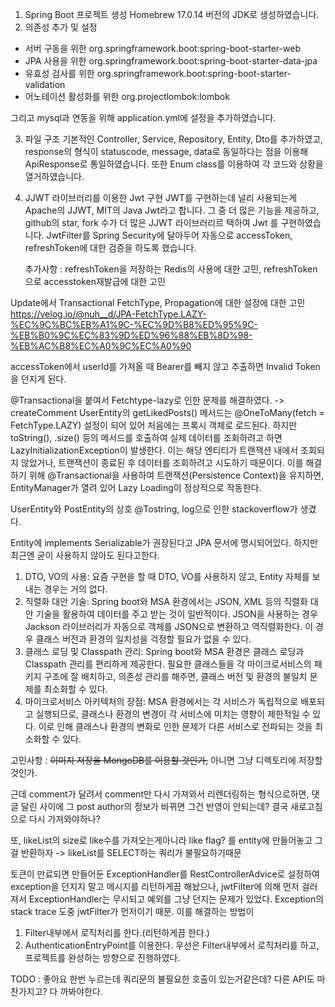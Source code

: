1. Spring Boot 프로젝트 생성
   Homebrew 17.0.14 버전의 JDK로 생성하였습니다.
2. 의존성 추가 및 설정
  <ul>
  <li>서버 구동을 위한 org.springframework.boot:spring-boot-starter-web</li>
  <li>JPA 사용을 위한 org.springframework.boot:spring-boot-starter-data-jpa</li>
  <li>유효성 검사를 위한 org.springframework.boot:spring-boot-starter-validation</li>
  <li>어노테이션 활성화를 위한 org.projectlombok:lombok</li>
  </ul>
 그리고 mysql과 연동을 위해 application.yml에 설정을 추가하였습니다.

3. 파일 구조
   기본적인 Controller, Service, Repository, Entity, Dto를 추가하였고, response의 형식이 statuscode, message, data로 동일하다는 점을 이용해 ApiResponse로 통일하였습니다. 또한 Enum class를 이용하여 각 코드와 상황을 열거하였습니다.

4. JJWT 라이브러리를 이용한 Jwt 구현
   JWT를 구현하는데 널리 사용되는게 Apache의 JJWT, MIT의 Java Jwt라고 합니다. 그 중 더 많은 기능을 제공하고, github의 star, fork 수가 더 많은 JJWT 라이브러리르 택하여 Jwt 를 구현하였습니다.
   JwtFilter를 Spring Security에 달아두어 자동으로 accessToken, refreshToken에 대한 검증을 하도록 했습니다.

    추가사항 : refreshToken을 저장하는 Redis의 사용에 대한 고민, refreshToken으로 accesstoken재발급에 대한 고민

Update에서 Transactional FetchType, Propagation에 대한 설정에 대한 고민
https://velog.io/@nuh__d/JPA-FetchType.LAZY-%EC%9C%BC%EB%A1%9C-%EC%9D%B8%ED%95%9C-%EB%B0%9C%EC%83%9D%ED%96%88%EB%8D%98-%EB%AC%B8%EC%A0%9C%EC%A0%90

accessToken에서 userId를 가져올 때 Bearer를 빼지 않고 추출하면 Invalid Token을 던지게 된다.

@Transactional을 붙여서 Fetchtype-lazy로 인한 문제를 해결하였다. -> createComment
UserEntity의 getLikedPosts() 메서드는 @OneToMany(fetch = FetchType.LAZY) 설정이 되어 있어 처음에는 프록시 객체로 로드된다.
하지만 toString(), .size() 등의 메서드를 호출하여 실제 데이터를 조회하려고 하면 LazyInitializationException이 발생한다.
이는 해당 엔티티가 트랜잭션 내에서 조회되지 않았거나, 트랜잭션이 종료된 후 데이터를 조회하려고 시도하기 때문이다.
이를 해결하기 위해 @Transactional을 사용하여 트랜잭션(Persistence Context)을 유지하면, EntityManager가 열려 있어 Lazy Loading이 정상적으로 작동한다.

UserEntity와 PostEntity의 상호 @Tostring, log으로 인한 stackoverflow가 생겼다.

Entity에 implements Serializable가 권장된다고 JPA 문서에 명시되어있다.
하지만 최근엔 굳이 사용하지 않아도 된다고한다.

1. DTO, VO의 사용:
   요즘 구현을 할 때 DTO, VO를 사용하지 않고, Entity 자체를 보내는 경우는 거의 없다.
2. 직렬화 대안 기술:
   Spring boot와 MSA 환경에서는 JSON, XML 등의 직렬화 대안 기술을 활용하여 데이터를 주고 받는 것이 일반적이다.
   JSON을 사용하는 경우 Jackson 라이브러리가 자동으로 객체를 JSON으로 변환하고 역직렬화한다. 이 경우 클래스 버전과 환경의 일치성을 걱정할 필요가 없을 수 있다.
3. 클래스 로딩 및 Classpath 관리:
   Spring boot와 MSA 환경은 클래스 로딩과 Classpath 관리를 편리하게 제공한다.
   필요한 클래스들을 각 마이크로서비스의 패키지 구조에 잘 배치하고, 의존성 관리를 해주면, 클래스 버전 및 환경의 불일치 문제를 최소화할 수 있다.
4. 마이크로서비스 아키텍처의 장점:
   MSA 환경에서는 각 서비스가 독립적으로 배포되고 실행되므로, 클래스나 환경의 변경이 각 서비스에 미치는 영향이 제한적일 수 있다.
   이로 인해 클래스나 환경의 변화로 인한 문제가 다른 서비스로 전파되는 것을 최소화할 수 있다.

고민사항 : ~~이미지 저장을 MongoDB를 이용할 것인가,~~ 아니면 그냥 디렉토리에 저장할 것인가.

근데 comment가 달려서 comment만 다시 가져와서 리렌더링하는 형식으로하면, 댓글 달린 사이에 그 post author의 정보가 바뀌면 그건 반영이 안되는데? 결국 새로고침으로 다시 가져와야하나?

또, likeList의 size로 like수를 가져오는게아니라 like flag? 를 entity에 만들어놓고 그걸 반환하자 -> likeList를 SELECT하는 쿼리가 불필요하기때문

토큰이 만료되면 만들어둔 ExceptionHandler를 RestControllerAdvice로 설정하여 exception을 던지지 말고 메시지를 리턴하게끔 해놨으나, jwtFilter에 의해 먼저 걸러져서 ExceptionHandler는 무시되고 예외를 그냥 던지는 문제가 있었다. Exception의 stack trace 도중 jwtFilter가 먼저이기 때문. 이를 해결하는 방법이

1. Filter내부에서 로직처리를 한다.(리턴하게끔 한다.)
2. AuthenticationEntryPoint를 이용한다.
   우선은 Filter내부에서 로직처리를 하고, 프로젝트를 완성하는 방향으로 진행하였다.

TODO : 좋아요 한번 누르는데 쿼리문의 불필요한 호출이 있는거같은데? 다른 API도 마찬가지고? 다 까봐야한다.

